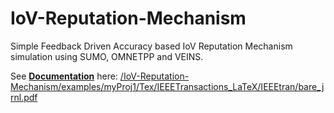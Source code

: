 # IoV-Reputation-Mechanism
Simple Feedback Driven Accuracy based IoV Reputation Mechanism simulation using SUMO, OMNETPP and VEINS.

See [**Documentation**](/IoV-Reputation-Mechanism/examples/myProj1/Tex/IEEETransactions_LaTeX/IEEEtran/bare_jrnl.pdf) here: 
[/IoV-Reputation-Mechanism/examples/myProj1/Tex/IEEETransactions_LaTeX/IEEEtran/bare_jrnl.pdf](/IoV-Reputation-Mechanism/examples/myProj1/Tex/IEEETransactions_LaTeX/IEEEtran/bare_jrnl.pdf)
